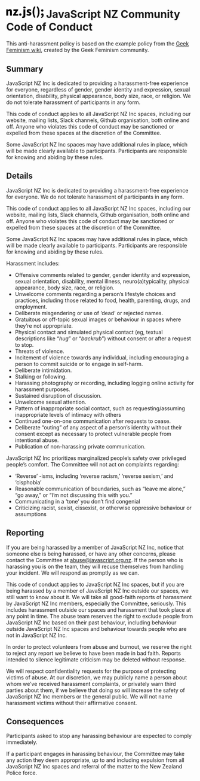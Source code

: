 # <img src="https://raw.githubusercontent.com/JavaScript-NZ/Society-Logo/master/png/javascript-new-zealand-logo.png" width="100"> JavaScript NZ Community Code of Conduct

This anti-harassment policy is based on the example policy from the [Geek Feminism wiki](http://geekfeminism.wikia.com/wiki/Community_anti-harassment), created by the Geek Feminism community.

## Summary

JavaScript NZ Inc is dedicated to providing a harassment-free experience for everyone, regardless of gender, gender identity and expression, sexual orientation, disability, physical appearance, body size, race, or religion. We do not tolerate harassment of participants in any form.

This code of conduct applies to all JavaScript NZ Inc spaces, including our website, mailing lists, Slack channels, Github organisation, both online and off. Anyone who violates this code of conduct may be sanctioned or expelled from these spaces at the discretion of the Committee.

Some JavaScript NZ Inc spaces may have additional rules in place, which will be made clearly available to participants. Participants are responsible for knowing and abiding by these rules.

## Details

JavaScript NZ Inc is dedicated to providing a harassment-free experience for everyone. We do not tolerate harassment of participants in any form.

This code of conduct applies to all JavaScript NZ Inc spaces, including our website, mailing lists, Slack channels, Github organisation, both online and off. Anyone who violates this code of conduct may be sanctioned or expelled from these spaces at the discretion of the Committee.

Some JavaScript NZ Inc spaces may have additional rules in place, which will be made clearly available to participants. Participants are responsible for knowing and abiding by these rules.

Harassment includes:

* Offensive comments related to gender, gender identity and expression, sexual orientation, disability, mental illness, neuro(a)typicality, physical appearance, body size, race, or religion.
* Unwelcome comments regarding a person’s lifestyle choices and practices, including those related to food, health, parenting, drugs, and employment.
* Deliberate misgendering or use of ‘dead’ or rejected names.
* Gratuitous or off-topic sexual images or behaviour  in spaces where they’re not appropriate.
* Physical contact and simulated physical contact (eg, textual descriptions like “*hug*” or “*backrub*”) without consent or after a request to stop.
* Threats of violence.
* Incitement of violence towards any individual, including encouraging a person to commit suicide or to engage in self-harm.
* Deliberate intimidation.
* Stalking or following.
* Harassing photography or recording, including logging online activity for harassment purposes.
* Sustained disruption of discussion.
* Unwelcome sexual attention.
* Pattern of inappropriate social contact, such as requesting/assuming inappropriate levels of intimacy with others
* Continued one-on-one communication after requests to cease.
* Deliberate “outing” of any aspect of a person’s identity without their consent except as necessary to protect vulnerable people from intentional abuse.
* Publication of non-harassing private communication.

JavaScript NZ Inc prioritizes marginalized people’s safety over privileged people’s comfort. The Committee will not act on complaints regarding:

* ‘Reverse’ -isms, including ‘reverse racism,’ ‘reverse sexism,’ and ‘cisphobia’
* Reasonable communication of boundaries, such as “leave me alone,” “go away,” or “I’m not discussing this with you.”
* Communicating in a ‘tone’ you don’t find congenial
* Criticizing racist, sexist, cissexist, or otherwise oppressive behaviour or assumptions

## Reporting

If you are being harassed by a member of JavaScript NZ Inc, notice that someone else is being harassed, or have any other concerns, please contact the Committee at [abuse@javascript.org.nz](mailto:abuse@javascript.org.nz). If the person who is harassing you is on the team, they will recuse themselves from handling your incident. We will respond as promptly as we can.

This code of conduct applies to JavaScript NZ Inc spaces, but if you are being harassed by a member of JavaScript NZ Inc outside our spaces, we still want to know about it. We will take all good-faith reports of harassment by JavaScript NZ Inc members, especially the Committee, seriously. This includes harassment outside our spaces and harassment that took place at any point in time. The abuse team reserves the right to exclude people from JavaScript NZ Inc based on their past behaviour, including behaviour outside JavaScript NZ Inc spaces and behaviour towards people who are not in JavaScript NZ Inc.

In order to protect volunteers from abuse and burnout, we reserve the right to reject any report we believe to have been made in bad faith. Reports intended to silence legitimate criticism may be deleted without response.

We will respect confidentiality requests for the purpose of protecting victims of abuse. At our discretion, we may publicly name a person about whom we’ve received harassment complaints, or privately warn third parties about them, if we believe that doing so will increase the safety of JavaScript NZ Inc members or the general public. We will not name harassment victims without their affirmative consent.

## Consequences

Participants asked to stop any harassing behaviour are expected to comply immediately.

If a participant engages in harassing behaviour, the Committee may take any action they deem appropriate, up to and including expulsion from all JavaScript NZ Inc spaces and referral of the matter to the New Zealand Police force.
